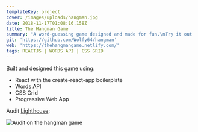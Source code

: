 ```yaml
---
templateKey: project
cover: /images/uploads/hangman.jpg
date: 2018-11-17T01:08:16.158Z
title: The Hangman Game
summary: "A word-guessing game designed and made for fun.\nTry it out ! \U0001F579"
git: 'https://github.com/Wolfy64/hangman'
web: 'https://thehangmangame.netlify.com/'
tags: REACTJS | WORDS API | CSS GRID
---
```

Built and designed this game using:

* React with the create-react-app boilerplate
* Words API
* CSS Grid
* Progressive Web App

Audit [Lighthouse](https://developers.google.com/web/tools/lighthouse/#devtools):

![Audit on the hangman game](/images/uploads/audit-hangmangame.png)

